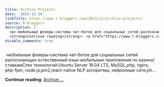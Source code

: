 ```yaml
---
title: Archive Projects
date: '2023-12-24'
linkTitle: https://www.r-bloggers.com/2023/12/archive-projects/
source: R-bloggers
description: |-
  <p>-мобильные флаеры-система чат-ботов для социальных сетей распознающих естественный язык-мобильные приложения по казино/ставкамСтек технологий:Ubuntu Server 16.04 LTS, MySQL,php, nginx, php-fpm, node.js,pm2,react-native NLP алгоритмы, нейронные сети,ph...</p>
  <strong>Continue reading</strong>: <a href="https://www.r-bloggers.com/2023/12/archive-projects/">Archive ...
disable_comments: true
---
```

<p>-мобильные флаеры-система чат-ботов для социальных сетей распознающих естественный язык-мобильные приложения по казино/ставкамСтек технологий:Ubuntu Server 16.04 LTS, MySQL,php, nginx, php-fpm, node.js,pm2,react-native NLP алгоритмы, нейронные сети,ph...</p>
<strong>Continue reading</strong>: <a href="https://www.r-bloggers.com/2023/12/archive-projects/">Archive ...